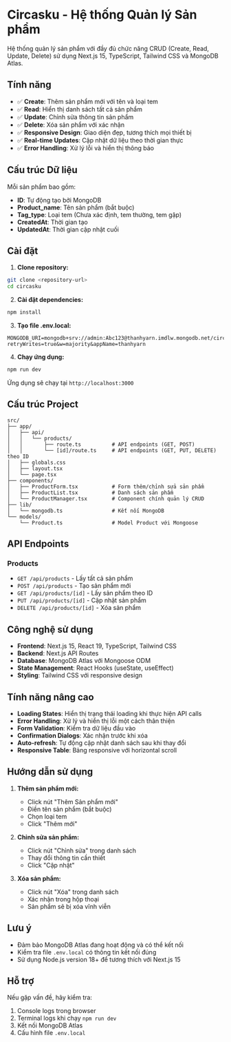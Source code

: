 # Circasku - Hệ thống Quản lý Sản phẩm

Hệ thống quản lý sản phẩm với đầy đủ chức năng CRUD (Create, Read, Update, Delete) sử dụng Next.js 15, TypeScript, Tailwind CSS và MongoDB Atlas.

## Tính năng

- ✅ **Create**: Thêm sản phẩm mới với tên và loại tem
- ✅ **Read**: Hiển thị danh sách tất cả sản phẩm
- ✅ **Update**: Chỉnh sửa thông tin sản phẩm
- ✅ **Delete**: Xóa sản phẩm với xác nhận
- ✅ **Responsive Design**: Giao diện đẹp, tương thích mọi thiết bị
- ✅ **Real-time Updates**: Cập nhật dữ liệu theo thời gian thực
- ✅ **Error Handling**: Xử lý lỗi và hiển thị thông báo

## Cấu trúc Dữ liệu

Mỗi sản phẩm bao gồm:
- **ID**: Tự động tạo bởi MongoDB
- **Product_name**: Tên sản phẩm (bắt buộc)
- **Tag_type**: Loại tem (Chưa xác định, tem thường, tem gập)
- **CreatedAt**: Thời gian tạo
- **UpdatedAt**: Thời gian cập nhật cuối

## Cài đặt

1. **Clone repository:**
```bash
git clone <repository-url>
cd circasku
```

2. **Cài đặt dependencies:**
```bash
npm install
```

3. **Tạo file .env.local:**
```env
MONGODB_URI=mongodb+srv://admin:Abc123@thanhyarn.imdlw.mongodb.net/circasku?retryWrites=true&w=majority&appName=thanhyarn
```

4. **Chạy ứng dụng:**
```bash
npm run dev
```

Ứng dụng sẽ chạy tại `http://localhost:3000`

## Cấu trúc Project

```
src/
├── app/
│   ├── api/
│   │   └── products/
│   │       ├── route.ts          # API endpoints (GET, POST)
│   │       └── [id]/route.ts     # API endpoints (GET, PUT, DELETE) theo ID
│   ├── globals.css
│   ├── layout.tsx
│   └── page.tsx
├── components/
│   ├── ProductForm.tsx           # Form thêm/chỉnh sửa sản phẩm
│   ├── ProductList.tsx           # Danh sách sản phẩm
│   └── ProductManager.tsx        # Component chính quản lý CRUD
├── lib/
│   └── mongodb.ts                # Kết nối MongoDB
└── models/
    └── Product.ts                # Model Product với Mongoose
```

## API Endpoints

### Products
- `GET /api/products` - Lấy tất cả sản phẩm
- `POST /api/products` - Tạo sản phẩm mới
- `GET /api/products/[id]` - Lấy sản phẩm theo ID
- `PUT /api/products/[id]` - Cập nhật sản phẩm
- `DELETE /api/products/[id]` - Xóa sản phẩm

## Công nghệ sử dụng

- **Frontend**: Next.js 15, React 19, TypeScript, Tailwind CSS
- **Backend**: Next.js API Routes
- **Database**: MongoDB Atlas với Mongoose ODM
- **State Management**: React Hooks (useState, useEffect)
- **Styling**: Tailwind CSS với responsive design

## Tính năng nâng cao

- **Loading States**: Hiển thị trạng thái loading khi thực hiện API calls
- **Error Handling**: Xử lý và hiển thị lỗi một cách thân thiện
- **Form Validation**: Kiểm tra dữ liệu đầu vào
- **Confirmation Dialogs**: Xác nhận trước khi xóa
- **Auto-refresh**: Tự động cập nhật danh sách sau khi thay đổi
- **Responsive Table**: Bảng responsive với horizontal scroll

## Hướng dẫn sử dụng

1. **Thêm sản phẩm mới:**
   - Click nút "Thêm Sản phẩm mới"
   - Điền tên sản phẩm (bắt buộc)
   - Chọn loại tem
   - Click "Thêm mới"

2. **Chỉnh sửa sản phẩm:**
   - Click nút "Chỉnh sửa" trong danh sách
   - Thay đổi thông tin cần thiết
   - Click "Cập nhật"

3. **Xóa sản phẩm:**
   - Click nút "Xóa" trong danh sách
   - Xác nhận trong hộp thoại
   - Sản phẩm sẽ bị xóa vĩnh viễn

## Lưu ý

- Đảm bảo MongoDB Atlas đang hoạt động và có thể kết nối
- Kiểm tra file `.env.local` có thông tin kết nối đúng
- Sử dụng Node.js version 18+ để tương thích với Next.js 15

## Hỗ trợ

Nếu gặp vấn đề, hãy kiểm tra:
1. Console logs trong browser
2. Terminal logs khi chạy `npm run dev`
3. Kết nối MongoDB Atlas
4. Cấu hình file `.env.local`
